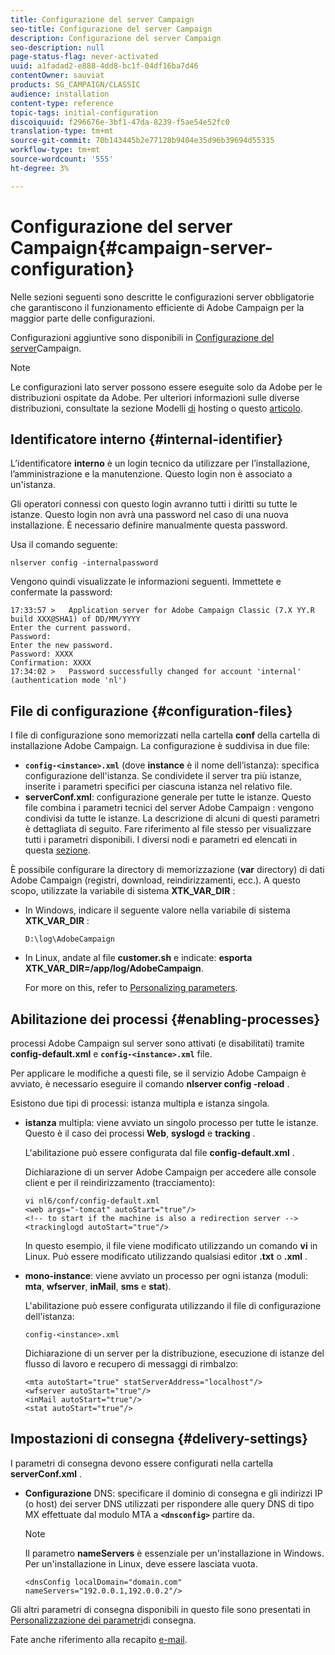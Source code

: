 ```yaml
---
title: Configurazione del server Campaign
seo-title: Configurazione del server Campaign
description: Configurazione del server Campaign
seo-description: null
page-status-flag: never-activated
uuid: a1fadad2-e888-4dd8-bc1f-04df16ba7d46
contentOwner: sauviat
products: SG_CAMPAIGN/CLASSIC
audience: installation
content-type: reference
topic-tags: initial-configuration
discoiquuid: f296676e-3bf1-47da-8239-f5ae54e52fc0
translation-type: tm+mt
source-git-commit: 70b143445b2e77128b9404e35d96b39694d55335
workflow-type: tm+mt
source-wordcount: '555'
ht-degree: 3%

---
```



# Configurazione del server Campaign{#campaign-server-configuration}

Nelle sezioni seguenti sono descritte le configurazioni server obbligatorie che garantiscono il funzionamento efficiente di  Adobe Campaign per la maggior parte delle configurazioni.

Configurazioni aggiuntive sono disponibili in [Configurazione del server](../../installation/using/configuring-campaign-server.md)Campaign.

>[!NOTE]
>
>Le configurazioni lato server possono essere eseguite solo da  Adobe per le distribuzioni ospitate da  Adobe. Per ulteriori informazioni sulle diverse distribuzioni, consultate la sezione Modelli [di](../../installation/using/hosting-models.md) hosting o questo [articolo](https://helpx.adobe.com/it/campaign/kb/acc-on-prem-vs-hosted.html).

## Identificatore interno {#internal-identifier}

L’identificatore **interno** è un login tecnico da utilizzare per l’installazione, l’amministrazione e la manutenzione. Questo login non è associato a un&#39;istanza.

Gli operatori connessi con questo login avranno tutti i diritti su tutte le istanze. Questo login non avrà una password nel caso di una nuova installazione. È necessario definire manualmente questa password.

Usa il comando seguente:

```
nlserver config -internalpassword
```

Vengono quindi visualizzate le informazioni seguenti. Immettete e confermate la password:

```
17:33:57 >   Application server for Adobe Campaign Classic (7.X YY.R build XXX@SHA1) of DD/MM/YYYY
Enter the current password.
Password:
Enter the new password.
Password: XXXX
Confirmation: XXXX
17:34:02 >   Password successfully changed for account 'internal' (authentication mode 'nl')
```

## File di configurazione {#configuration-files}

I file di configurazione sono memorizzati nella cartella **conf** della cartella di installazione  Adobe Campaign. La configurazione è suddivisa in due file:

* **`config-<instance>.xml`** (dove **instance** è il nome dell’istanza): specifica configurazione dell&#39;istanza. Se condividete il server tra più istanze, inserite i parametri specifici per ciascuna istanza nel relativo file.
* **serverConf.xml**: configurazione generale per tutte le istanze. Questo file combina i parametri tecnici del server Adobe Campaign : vengono condivisi da tutte le istanze. La descrizione di alcuni di questi parametri è dettagliata di seguito. Fare riferimento al file stesso per visualizzare tutti i parametri disponibili. I diversi nodi e parametri ed elencati in questa [sezione](../../installation/using/the-server-configuration-file.md).

È possibile configurare la directory di memorizzazione (**var** directory) di  dati Adobe Campaign (registri, download, reindirizzamenti, ecc.). A questo scopo, utilizzate la variabile di sistema **XTK_VAR_DIR** :

* In Windows, indicare il seguente valore nella variabile di sistema **XTK_VAR_DIR** :

   ```
   D:\log\AdobeCampaign
   ```

* In Linux, andate al file **customer.sh** e indicate: **esporta XTK_VAR_DIR=/app/log/AdobeCampaign**.

   For more on this, refer to [Personalizing parameters](../../installation/using/installing-packages-with-linux.md#personalizing-parameters).

## Abilitazione dei processi {#enabling-processes}

 processi Adobe Campaign sul server sono attivati (e disabilitati) tramite **config-default.xml** e **`config-<instance>.xml`** file.

Per applicare le modifiche a questi file, se il servizio Adobe Campaign  è avviato, è necessario eseguire il comando **nlserver config -reload** .

Esistono due tipi di processi: istanza multipla e istanza singola.

* **istanza** multipla: viene avviato un singolo processo per tutte le istanze. Questo è il caso dei processi **Web**, **syslogd** e **tracking** .

   L&#39;abilitazione può essere configurata dal file **config-default.xml** .

   Dichiarazione di un server Adobe Campaign  per accedere alle console client e per il reindirizzamento (tracciamento):

   ```
   vi nl6/conf/config-default.xml
   <web args="-tomcat" autoStart="true"/>  
   <!-- to start if the machine is also a redirection server -->  
   <trackinglogd autoStart="true"/>
   ```

   In questo esempio, il file viene modificato utilizzando un comando **vi** in Linux. Può essere modificato utilizzando qualsiasi editor **.txt** o **.xml** .

* **mono-instance**: viene avviato un processo per ogni istanza (moduli: **mta**, **wfserver**, **inMail**, **sms** e **stat**).

   L&#39;abilitazione può essere configurata utilizzando il file di configurazione dell&#39;istanza:

   ```
   config-<instance>.xml
   ```

   Dichiarazione di un server per la distribuzione, esecuzione di istanze del flusso di lavoro e recupero di messaggi di rimbalzo:

   ```
   <mta autoStart="true" statServerAddress="localhost"/>
   <wfserver autoStart="true"/>  
   <inMail autoStart="true"/>
   <stat autoStart="true"/>
   ```

## Impostazioni di consegna {#delivery-settings}

I parametri di consegna devono essere configurati nella cartella **serverConf.xml** .

* **Configurazione** DNS: specificare il dominio di consegna e gli indirizzi IP (o host) dei server DNS utilizzati per rispondere alle query DNS di tipo MX effettuate dal modulo MTA a **`<dnsconfig>`** partire da.

   >[!NOTE]
   >
   >Il parametro **nameServers** è essenziale per un&#39;installazione in Windows. Per un&#39;installazione in Linux, deve essere lasciata vuota.

   ```
   <dnsConfig localDomain="domain.com" nameServers="192.0.0.1,192.0.0.2"/>
   ```

Gli altri parametri di consegna disponibili in questo file sono presentati in [Personalizzazione dei parametri](../../installation/using/configuring-campaign-server.md#personalizing-delivery-parameters)di consegna.

Fate anche riferimento alla recapito [e-mail](../../installation/using/email-deliverability.md).
